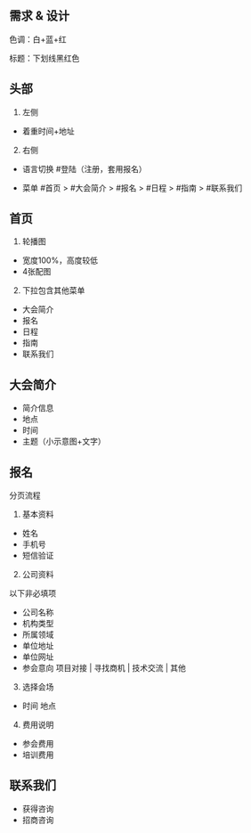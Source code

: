 ## 需求 & 设计

色调：白+蓝+红

标题：下划线黑红色

## 头部

1. 左侧

- 着重时间+地址

2. 右侧

- 语言切换 #登陆（注册，套用报名）

- 菜单
#首页 > #大会简介 > #报名 > #日程 > #指南 > #联系我们

##  首页

1. 轮播图

- 宽度100%，高度较低
- 4张配图

2. 下拉包含其他菜单
- 大会简介
- 报名 
- 日程 
- 指南  
- 联系我们

## 大会简介

- 简介信息
- 地点
- 时间
- 主题（小示意图+文字）

## 报名

分页流程

1. 基本资料

- 姓名
- 手机号
- 短信验证

2. 公司资料

以下非必填项

- 公司名称
- 机构类型
- 所属领域
- 单位地址
- 单位网址
- 参会意向
  项目对接 | 寻找商机 | 技术交流 | 其他

3. 选择会场

- 时间 地点

4. 费用说明

- 参会费用
- 培训费用

## 联系我们

- 获得咨询
- 招商咨询











